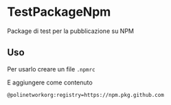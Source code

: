 # TestPackageNpm

Package di test per la pubblicazione su NPM

## Uso

Per usarlo creare un file `.npmrc`

E aggiungere come contenuto

```
@polinetworkorg:registry=https://npm.pkg.github.com
```
